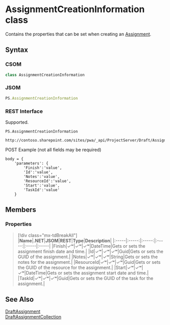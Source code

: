 [comment]: # (Name:AssignmentCreationInformation)
[comment]: # (Name:Microsoft.ProjectServer.AssignmentCreationInformation)
[comment]: # (Type:class)
[comment]: # (Status:Verified)

# <a name="name"></a>AssignmentCreationInformation class

<a name="description"></a>Contains the properties that can be set when creating an [Assignment](Assignment.md).

## <a name="syntax"></a>Syntax

### CSOM

```cs
class AssignmentCreationInformation 
```

### JSOM

```javascript
PS.AssignmentCreationInformation
```

### REST Interface

Supported.

```
PS.AssignmentCreationInformation

http://contoso.sharepoint.com/sites/pwa/_api/ProjectServer/Draft/Assignments/Add
```
POST Example (not all fields may be required)
```
body = {
	'parameters': {
		'Finish':'value', 
		'Id':'value', 
		'Notes':'value', 
		'ResourceId':'value', 
		'Start':'value', 
		'TaskId':'value'		
	}
```

## <a name="members"></a>Members

### <a name="properties"></a>Properties
> [!div class="mx-tdBreakAll"]
|**Name**|**.NET**|**JSOM**|**REST**|**Type**|**Description**|
|:-----|:-----:|:-----:|:-----:|:-----|:-----|
|<a name="Finish"></a>Finish|&#x2713;&#x02B7;|&#x2713;&#x02B7;|&#x2713;&#x02B7;|DateTime|Gets or sets the assignment finish date and time.|
|<a name="Id"></a>Id|&#x2713;&#x02B7;|&#x2713;&#x02B7;|&#x2713;&#x02B7;|Guid|Gets or sets the GUID of the assignment.|
|<a name="Notes"></a>Notes|&#x2713;&#x02B7;|&#x2713;&#x02B7;|&#x2713;&#x02B7;|String|Gets or sets the notes for the assignment.|
|<a name="ResourceId"></a>ResourceId|&#x2713;&#x02B7;|&#x2713;&#x02B7;|&#x2713;&#x02B7;|Guid|Gets or sets the GUID of the resource for the assignment.|
|<a name="Start"></a>Start|&#x2713;&#x02B7;|&#x2713;&#x02B7;|&#x2713;&#x02B7;|DateTime|Gets or sets the assignment start date and time.|
|<a name="TaskId"></a>TaskId|&#x2713;&#x02B7;|&#x2713;&#x02B7;|&#x2713;&#x02B7;|Guid|Gets or sets the GUID of the task for the assignment.|

## <a name="seeAlso"></a>See Also

[DraftAssignment](DraftAssignment.md)<br/>
[DraftAssignmentCollection](DraftAssignmentCollection.md)<br/>
